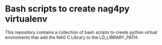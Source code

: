 Bash scripts to create nag4py virtualenv
========================================

This repository contains a collection of bash scripts to create python virtual enviroments that add the NAG C Library to the LD_LIBRARY_PATH.

